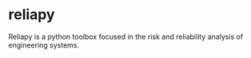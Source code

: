 # reliapy
Reliapy is a python toolbox focused in the risk and reliability analysis of engineering systems.

